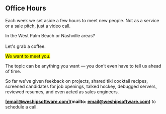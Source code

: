 ## Office Hours

Each week we set aside a few hours to meet new people.
Not as a service or a sale pitch, just a video call.

<aside>
  In the West Palm  Beach or Nashville areas?
  <br /><br />
  Let's grab a coffee.
</aside>

<p><mark>We want to meet you.</mark></p>

The topic can be anything you want &mdash; you don’t even have to tell us ahead
of time.

So far we've
given feekback on projects,
shared tiki cocktail recipes,
screened candidates for job openings,
talked hockey,
debugged servers,
reviewed resumes,
and even acted as sales engineers.

**[email@weshipsoftware.com](mailto: email@weshipsoftware.com)**
to schedule a call. 
